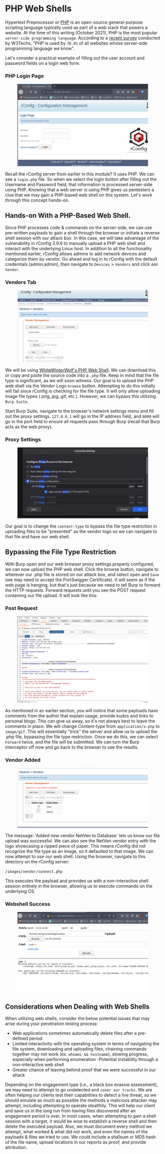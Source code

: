 # PHP Web Shells

Hypertext Preprocessor or [PHP](https://www.php.net/) is an open-source general-purpose scripting language typically used as part of a web stack that powers a website. At the time of this writing (October 2021), PHP is the most popular `server-side programming language`. According to a [recent survey](https://w3techs.com/technologies/details/pl-php) conducted by W3Techs, "PHP is used by `78.6%` of all websites whose server-side programming language we know".

Let's consider a practical example of filling out the user account and password fields on a login web form.

### **PHP Login Page**

<figure><img src="../../../../.gitbook/assets/image (3) (1) (1) (1) (1) (1) (1) (1) (1) (1) (1) (1) (1) (1) (1) (1) (1) (1) (1) (1) (1) (1) (1) (1) (1) (1) (1) (1) (1) (1) (1) (1) (1) (1) (1) (1) (1) (1) (1) (1) (1) (1) (1) (1) (1) (1) (1) (1) (1) (1) (1) (1) (1).png" alt=""><figcaption></figcaption></figure>

Recall the rConfig server from earlier in this module? It uses PHP. We can see a `login.php` file. So when we select the login button after filling out the Username and Password field, that information is processed server-side using PHP. Knowing that a web server is using PHP gives us pentesters a clue that we may gain a PHP-based web shell on this system. Let's work through this concept hands-on.

## Hands-on With a PHP-Based Web Shell.

Since PHP processes code & commands on the server-side, we can use pre-written payloads to gain a shell through the browser or initiate a reverse shell session with our attack box. In this case, we will take advantage of the vulnerability in rConfig 3.9.6 to manually upload a PHP web shell and interact with the underlying Linux host. In addition to all the functionality mentioned earlier, rConfig allows admins to add network devices and categorize them by vendor. Go ahead and log in to rConfig with the default credentials (admin:admin), then navigate to `Devices` > `Vendors` and click `Add Vendor`.

### **Vendors Tab**

<figure><img src="../../../../.gitbook/assets/image (1) (1) (1) (1) (1) (1) (1) (1) (1) (1) (1) (1) (1) (1) (1) (1) (1) (1) (1) (1) (1) (1) (1) (1) (1) (1) (1) (1) (1) (1) (1) (1) (1) (1) (1) (1) (1) (1) (1) (1) (1) (1) (1) (1) (1) (1) (1) (1) (1) (1) (1) (1) (1) (1) (1) (1) (1) (1) (1) (1)  (44).png" alt=""><figcaption></figcaption></figure>

We will be using [WhiteWinterWolf's PHP Web Shell](https://github.com/WhiteWinterWolf/wwwolf-php-webshell). We can download this or copy and paste the source code into a `.php` file. Keep in mind that the file type is significant, as we will soon witness. Our goal is to upload the PHP web shell via the Vendor Logo `browse` button. Attempting to do this initially will fail since rConfig is checking for the file type. It will only allow uploading image file types (.png,.jpg,.gif, etc.). However, we can bypass this utilizing `Burp Suite`.

Start Burp Suite, navigate to the browser's network settings menu and fill out the proxy settings. `127.0.0.1` will go in the IP address field, and `8080` will go in the port field to ensure all requests pass through Burp (recall that Burp acts as the web proxy).

### **Proxy Settings**

<figure><img src="../../../../.gitbook/assets/image (2) (1) (1) (1) (1) (1) (1) (1) (1) (1) (1) (1) (1) (1) (1) (1) (1) (1) (1) (1) (1) (1) (1) (1) (1) (1) (1) (1) (1) (1) (1) (1) (1) (1) (1) (1) (1) (1) (1) (1) (1) (1) (1) (1) (1) (1) (1) (1) (1) (1) (1) (1) (1) (1) (1) (1) (1) (1) (1) (1)  (13).png" alt=""><figcaption></figcaption></figure>

Our goal is to change the `content-type` to bypass the file type restriction in uploading files to be "presented" as the vendor logo so we can navigate to that file and have our web shell.

## Bypassing the File Type Restriction

With Burp open and our web browser proxy settings properly configured, we can now upload the PHP web shell. Click the browse button, navigate to wherever our .php file is stored on our attack box, and select open and `Save` (we may need to accept the PortSwigger Certificate). It will seem as if the web page is hanging, but that's just because we need to tell Burp to forward the HTTP requests. Forward requests until you see the POST request containing our file upload. It will look like this:

### **Post Request**

<figure><img src="../../../../.gitbook/assets/image (3) (1) (1) (1) (1) (1) (1) (1) (1) (1) (1) (1) (1) (1) (1) (1) (1) (1) (1) (1) (1) (1) (1) (1) (1) (1) (1) (1) (1) (1) (1) (1) (1) (1) (1) (1) (1) (1) (1) (1) (1) (1) (1) (1) (1) (1) (1) (1) (1) (1) (1) (1) (1) (1).png" alt=""><figcaption></figcaption></figure>

As mentioned in an earlier section, you will notice that some payloads have comments from the author that explain usage, provide kudos and links to personal blogs. This can give us away, so it's not always best to leave the comments in place. We will change Content-type from `application/x-php` to `image/gif`. This will essentially "trick" the server and allow us to upload the .php file, bypassing the file type restriction. Once we do this, we can select `Forward` twice, and the file will be submitted. We can turn the Burp interceptor off now and go back to the browser to see the results.

### **Vendor Added**

<figure><img src="../../../../.gitbook/assets/image (4) (1) (1) (1) (1) (1) (1) (1) (1) (1) (1) (1) (1) (1) (1) (1) (1) (1) (1) (1) (1) (1) (1) (1) (1) (1) (1) (1) (1) (1) (1) (1) (1) (1) (1) (1) (1) (1) (1).png" alt=""><figcaption></figcaption></figure>

The message: 'Added new vendor NetVen to Database\` lets us know our file upload was successful. We can also see the NetVen vendor entry with the logo showcasing a ripped piece of paper. This means rConfig did not recognize the file type as an image, so it defaulted to that image. We can now attempt to use our web shell. Using the browser, navigate to this directory on the rConfig server:

`/images/vendor/connect.php`

This executes the payload and provides us with a non-interactive shell session entirely in the browser, allowing us to execute commands on the underlying OS.

### **Webshell Success**

<figure><img src="../../../../.gitbook/assets/image (5) (1) (1) (1) (1) (1) (1) (1) (1) (1) (1) (1) (1) (1) (1) (1) (1) (1) (1) (1) (1) (1) (1) (1) (1) (1) (1) (1) (1) (1).png" alt=""><figcaption></figcaption></figure>

## Considerations when Dealing with Web Shells

When utilizing web shells, consider the below potential issues that may arise during your penetration testing process:

* Web applications sometimes automatically delete files after a pre-defined period
* Limited interactivity with the operating system in terms of navigating the file system, downloading and uploading files, chaining commands together may not work (ex. `whoami && hostname`), slowing progress, especially when performing enumeration -Potential instability through a non-interactive web shell
* Greater chance of leaving behind proof that we were successful in our attack

Depending on the engagement type (i.e., a black box evasive assessment), we may need to attempt to go undetected and `cover our tracks`. We are often helping our clients test their capabilities to detect a live threat, so we should emulate as much as possible the methods a malicious attacker may attempt, including attempting to operate stealthily. This will help our client and save us in the long run from having files discovered after an engagement period is over. In most cases, when attempting to gain a shell session with a target, it would be wise to establish a reverse shell and then delete the executed payload. Also, we must document every method we attempt, what worked & what did not work, and even the names of the payloads & files we tried to use. We could include a sha1sum or MD5 hash of the file name, upload locations in our reports as proof, and provide attribution.
